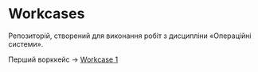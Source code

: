 # Workcases
Репозиторій, створений для виконання робіт з дисципліни «Операційні системи».

Перший ворккейс -> [Workcase 1](Workcases/Workcase_1.md) 
